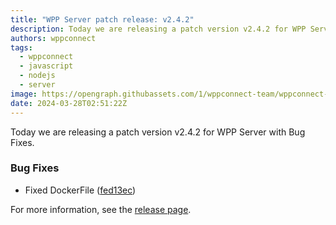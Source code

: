 ```yaml
---
title: "WPP Server patch release: v2.4.2"
description: Today we are releasing a patch version v2.4.2 for WPP Server with Bug Fixes.
authors: wppconnect
tags:
  - wppconnect
  - javascript
  - nodejs
  - server
image: https://opengraph.githubassets.com/1/wppconnect-team/wppconnect-server/releases/tag/v2.4.2
date: 2024-03-28T02:51:22Z
---
```


Today we are releasing a patch version v2.4.2 for WPP Server with Bug Fixes.

<!--truncate-->

### Bug Fixes

* Fixed DockerFile ([fed13ec](https://github.com/wppconnect-team/wppconnect-server/commit/fed13ece778462fa540bcfa55823863c7fe1bba0))

For more information, see the [release page](https://github.com/wppconnect-team/wppconnect-server/releases/tag/v2.4.2).